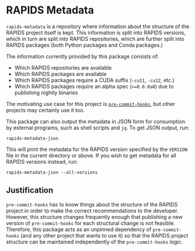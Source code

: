 # RAPIDS Metadata

`rapids-metadata` is a repository where information about the structure of the
RAPIDS project itself is kept. This information is split into RAPIDS versions,
which in turn are split into RAPIDS repositories, which are further split into
RAPIDS packages (both Python packages and Conda packages.)

The information currently provided by this package consists of:

- Which RAPIDS repositories are available
- Which RAPIDS packages are available
- Which RAPIDS packages require a CUDA suffix (`-cu11`, `-cu12`, etc.)
- Which RAPIDS packages require an alpha spec (`>=0.0.0a0`) due to publishing
  nightly binaries

The motivating use case for this project is
[`pre-commit-hooks`](https://github.com/rapidsai/pre-commit-hooks), but other
projects may certainly use it too.

This package can also output the metadata in JSON form for consumption by
external programs, such as shell scripts and `jq`. To get JSON output, run:

```
rapids-metadata-json
```

This will print the metadata for the RAPIDS version specified by the `VERSION`
file in the current directory or above. If you wish to get metadata for all
RAPIDS versions instead, run:

```
rapids-metadata-json --all-versions
```

## Justification

`pre-commit-hooks` has to know things about the structure of the RAPIDS project
in order to make the correct recommendations to the developer. However, this
structure changes frequently enough that publishing a new version of
`pre-commit-hooks` for each structural change is not feasible. Therefore, this
package acts as an unpinned dependency of `pre-commit-hooks` (and any other
project that wants to use it) so that the RAPIDS project structure can be
maintained independently of the `pre-commit-hooks` logic.
